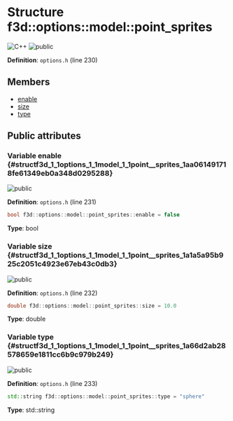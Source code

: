 # Structure f3d::options::model::point\_sprites

![][C++]
![][public]

**Definition**: `options.h` (line 230)





## Members

* [enable](structf3d_1_1options_1_1model_1_1point__sprites.md#structf3d_1_1options_1_1model_1_1point__sprites_1aa061491718fe61349eb0a348d0295288)
* [size](structf3d_1_1options_1_1model_1_1point__sprites.md#structf3d_1_1options_1_1model_1_1point__sprites_1a1a5a95b925c2051c4923e67eb43c0db3)
* [type](structf3d_1_1options_1_1model_1_1point__sprites.md#structf3d_1_1options_1_1model_1_1point__sprites_1a66d2ab28578659e1811cc6b9c979b249)

## Public attributes

### Variable enable {#structf3d_1_1options_1_1model_1_1point__sprites_1aa061491718fe61349eb0a348d0295288}

![][public]

**Definition**: `options.h` (line 231)


```cpp
bool f3d::options::model::point_sprites::enable = false
```








**Type**: bool



### Variable size {#structf3d_1_1options_1_1model_1_1point__sprites_1a1a5a95b925c2051c4923e67eb43c0db3}

![][public]

**Definition**: `options.h` (line 232)


```cpp
double f3d::options::model::point_sprites::size = 10.0
```








**Type**: double



### Variable type {#structf3d_1_1options_1_1model_1_1point__sprites_1a66d2ab28578659e1811cc6b9c979b249}

![][public]

**Definition**: `options.h` (line 233)


```cpp
std::string f3d::options::model::point_sprites::type = "sphere"
```








**Type**: std::string



[public]: https://img.shields.io/badge/-public-brightgreen (public)
[C++]: https://img.shields.io/badge/language-C%2B%2B-blue (C++)
[protected]: https://img.shields.io/badge/-protected-yellow (protected)
[const]: https://img.shields.io/badge/-const-lightblue (const)
[static]: https://img.shields.io/badge/-static-lightgrey (static)
[private]: https://img.shields.io/badge/-private-red (private)